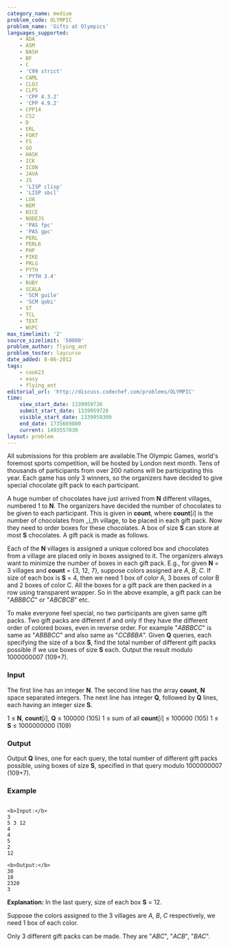 ```yaml
---
category_name: medium
problem_code: OLYMPIC
problem_name: 'Gifts at Olympics'
languages_supported:
    - ADA
    - ASM
    - BASH
    - BF
    - C
    - 'C99 strict'
    - CAML
    - CLOJ
    - CLPS
    - 'CPP 4.3.2'
    - 'CPP 4.9.2'
    - CPP14
    - CS2
    - D
    - ERL
    - FORT
    - FS
    - GO
    - HASK
    - ICK
    - ICON
    - JAVA
    - JS
    - 'LISP clisp'
    - 'LISP sbcl'
    - LUA
    - NEM
    - NICE
    - NODEJS
    - 'PAS fpc'
    - 'PAS gpc'
    - PERL
    - PERL6
    - PHP
    - PIKE
    - PRLG
    - PYTH
    - 'PYTH 3.4'
    - RUBY
    - SCALA
    - 'SCM guile'
    - 'SCM qobi'
    - ST
    - TCL
    - TEXT
    - WSPC
max_timelimit: '2'
source_sizelimit: '50000'
problem_author: flying_ant
problem_tester: laycurse
date_added: 8-06-2012
tags:
    - cook23
    - easy
    - flying_ant
editorial_url: 'http://discuss.codechef.com/problems/OLYMPIC'
time:
    view_start_date: 1339959726
    submit_start_date: 1339959726
    visible_start_date: 1339959300
    end_date: 1735669800
    current: 1493557830
layout: problem
---
```

All submissions for this problem are available.The Olympic Games, world's foremost sports competition, will be hosted by London next month. Tens of thousands of participants from over 200 nations will be participating this year. Each game has only 3 winners, so the organizers have decided to give special chocolate gift pack to each participant.

A huge number of chocolates have just arrived from **N** different villages, numbered 1 to **N**. The organizers have decided the number of chocolates to be given to each participant. This is given in **count**, where **count**\[_i_\] is the number of chocolates from _i_th village, to be placed in each gift pack. Now they need to order boxes for these chocolates. A box of size **S** can store at most **S** chocolates. A gift pack is made as follows.

Each of the **N** villages is assigned a unique colored box and chocolates from a village are placed only in boxes assigned to it. The organizers always want to minimize the number of boxes in each gift pack. E.g., for given **N** = 3 villages and **count** = {3, 12, 7}, suppose colors assigned are _A_, _B_, _C_. If size of each box is **S** = 4, then we need 1 box of color A, 3 boxes of color B and 2 boxes of color C. All the boxes for a gift pack are then packed in a row using transparent wrapper. So in the above example, a gift pack can be "_ABBBCC_" or "_ABCBCB_" etc.

To make everyone feel special, no two participants are given same gift packs. Two gift packs are different if and only if they have the different order of colored boxes, even in reverse order. For example "_ABBBCC_" is same as "_ABBBCC_" and also same as "_CCBBBA_". Given **Q** queries, each specifying the size of a box **S**, find the total number of different gift packs possible if we use boxes of size **S** each. Output the result modulo 1000000007 (109+7).

### Input

The first line has an integer **N**. The second line has the array **count**, **N** space separated integers. The next line has integer **Q**, followed by **Q** lines, each having an integer size **S**.

1 ≤ **N**, **count**\[_i_\], **Q** ≤ 100000 (105)
1 ≤ sum of all **count**\[_i_\] ≤ 100000 (105)
1 ≤ **S** ≤ 1000000000 (109)

### Output

Output **Q** lines, one for each query, the total number of different gift packs possible, using boxes of size **S**, specified in that query modulo 1000000007 (109+7).

### Example

```

<b>Input:</b>
3
5 3 12
4
4
5
2
12

<b>Output:</b>
30
10
2320
3

```


**Explanation:**
In the last query, size of each box **S** = 12.

Suppose the colors assigned to the 3 villages are _A_, _B_, _C_ respectively, we need 1 box of each color. 

Only 3 different gift packs can be made. They are "_ABC_", "_ACB_", "_BAC_".
